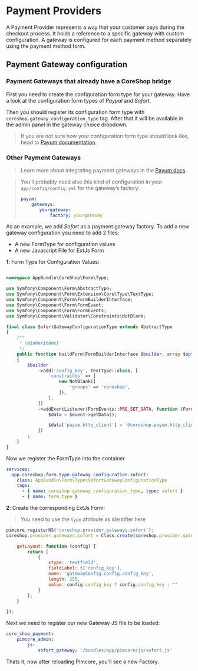 # Payment Providers

A Payment Provider represents a way that your customer pays during the checkout process.
It holds a reference to a specific gateway with custom configuration.
A gateway is configured for each payment method separately using the payment method form.

## Payment Gateway configuration

### Payment Gateways that already have a CoreShop bridge
First you need to create the configuration form type for your gateway.
Have a look at the configuration form types of *Paypal* and *Sofort*.

Then you should register its configuration form type with `coreshop.gateway_configuration_type` tag.
After that it will be available in the admin panel in the gateway choice dropdown.

> If you are not sure how your configuration form type should look like,
> head to [Payum documentation](https://github.com/Payum/Payum).

### Other Payment Gateways

> Learn more about integrating payment gateways in the [Payum docs](https://github.com/Payum/Payum).

> You’ll probably need also this kind of configuration in your `app/config/config.yml` for the gateway’s factory:
> ```yaml
> payum:
>     gateways:
>        yourgateway:
>            factory: yourgateway
>```

As an example, we add *Sofort* as a payment gateway factory.
To add a new gateway configuration you need to add 2 files:

 - A new FormType for configuration values
 - A new Javascript File for ExtJs Form

**1**: Form Type for Configuration Values:

```php

namespace AppBundle\CoreShop\Form\Type;

use Symfony\Component\Form\AbstractType;
use Symfony\Component\Form\Extension\Core\Type\TextType;
use Symfony\Component\Form\FormBuilderInterface;
use Symfony\Component\Form\FormEvent;
use Symfony\Component\Form\FormEvents;
use Symfony\Component\Validator\Constraints\NotBlank;

final class SofortGatewayConfigurationType extends AbstractType
{
    /**
     * {@inheritdoc}
     */
    public function buildForm(FormBuilderInterface $builder, array $options)
    {
        $builder
            ->add('config_key', TextType::class, [
                'constraints' => [
                    new NotBlank([
                        'groups' => 'coreshop',
                    ]),
                ],
            ])
            ->addEventListener(FormEvents::PRE_SET_DATA, function (FormEvent $event) {
                $data = $event->getData();

                $data['payum.http_client'] = '@coreshop.payum.http_client';
            })
        ;
    }
}

```

Now we register the FormType into the container

```yaml
services:
  app.coreshop.form.type.gateway_configuration.sofort:
    class: AppBundle\Form\Type\SofortGatewayConfigurationType
    tags:
      - { name: coreshop.gateway_configuration_type, type: sofort }
      - { name: form.type }
```

**2**: Create the corresponding ExtJs Form:

> You need to use the ```type``` attribute as identifier here

```js
pimcore.registerNS('coreshop.provider.gateways.sofort');
coreshop.provider.gateways.sofort = Class.create(coreshop.provider.gateways.abstract, {

    getLayout: function (config) {
        return [
            {
                xtype: 'textfield',
                fieldLabel: t('config_key'),
                name: 'gatewayConfig.config.config_key',
                length: 255,
                value: config.config_key ? config.config_key : ""
            }
        ];
    }

});

```

Next we need to register our new Gateway JS file to be loaded:

```yaml
core_shop_payment:
    pimcore_admin:
        js:
            sofort_gateway: '/bundles/app/pimcore/js/sofort.js'
```

Thats it, now after reloading Pimcore, you'll see a new Factory.